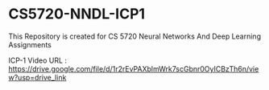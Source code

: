 # CS5720-NNDL-ICP1
This Repository is created for CS 5720 Neural Networks And Deep Learning Assignments


ICP-1 Video URL : https://drive.google.com/file/d/1r2rEvPAXblmWrk7scGbnr0OyICBzTh6n/view?usp=drive_link
